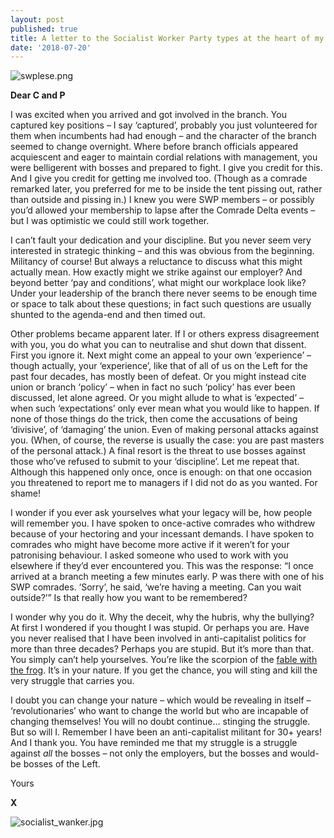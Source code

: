 ```yaml
---
layout: post
published: true
title: A letter to the Socialist Worker Party types at the heart of my union branch
date: '2018-07-20'
---
```

![swplese.png]({{site.baseurl}}/img/swplese.png)


**Dear C and P**

I was excited when you arrived and got involved in the branch. You captured key positions – I say ‘captured’, probably you just volunteered for them when incumbents had had enough – and the character of the branch seemed to change overnight. Where before branch officials appeared acquiescent and eager to maintain cordial relations with management, you were belligerent with bosses and prepared to fight. I give you credit for this. And I give you credit for getting me involved too. (Though as a comrade remarked later, you preferred for me to be inside the tent pissing out, rather than outside and pissing in.) I knew you were SWP members – or possibly you’d allowed your membership to lapse after the Comrade Delta events – but I was optimistic we could still work together.

I can’t fault your dedication and your discipline. But you never seem very interested in strategic thinking – and this was obvious from the beginning. Militancy of course! But always a reluctance to discuss what this might actually mean. How exactly might we strike against our employer? And beyond better ‘pay and conditions’, what might our workplace look like? Under your leadership of the branch there never seems to be enough time or space to talk about these questions; in fact such questions are usually shunted to the agenda-end and then timed out.

Other problems became apparent later. If I or others express disagreement with you, you do what you can to neutralise and shut down that dissent. First you ignore it. Next might come an appeal to your own ‘experience’ – though actually, your ‘experience’, like that of all of us on the Left for the past four decades, has mostly been of defeat. Or you might instead cite union or branch ‘policy’ – when in fact no such ‘policy’ has ever been discussed, let alone agreed. Or you might allude to what is ‘expected’ – when such ‘expectations’ only ever mean what you would like to happen. If none of those things do the trick, then come the accusations of being ‘divisive’, of ‘damaging’ the union. Even of making personal attacks against you. (When, of course, the reverse is usually the case: you are past masters of the personal attack.) A final resort is the threat to use bosses against those who’ve refused to submit to your ‘discipline’. Let me repeat that. Although this happened only once, once is enough: on that one occasion you threatened to report me to managers if I did not do as you wanted. For shame!

I wonder if you ever ask yourselves what your legacy will be, how people will remember you. I have spoken to once-active comrades who withdrew because of your hectoring and your incessant demands. I have spoken to comrades who might have become more active if it weren’t for your patronising behaviour. I asked someone who used to work with you elsewhere if they’d ever encountered you. This was the response: “I once arrived at a branch meeting a few minutes early. P was there with one of his SWP comrades. ‘Sorry’, he said, ‘we’re having a meeting. Can you wait outside?’” Is that really how you want to be remembered?

I wonder why you do it. Why the deceit, why the hubris, why the bullying? At first I wondered if you thought I was stupid. Or perhaps you are. Have you never realised that I have been involved in anti-capitalist politics for more than three decades? Perhaps you are stupid. But it’s more than that. You simply can’t help yourselves. You’re like the scorpion of the [fable with the frog](https://en.wikipedia.org/wiki/The_Scorpion_and_the_Frog). It’s in your nature. If you get the chance, you will sting and kill the very struggle that carries you.

I doubt you can change your nature – which would be revealing in itself – ‘revolutionaries’ who want to change the world but who are incapable of changing themselves! You will no doubt continue… stinging the struggle. But so will I. Remember I have been an anti-capitalist militant for 30+ years! And I thank you. You have reminded me that my struggle is a struggle against _all_ the bosses – not only the employers, but the bosses and would-be bosses of the Left.

Yours

**X**

![socialist_wanker.jpg]({{site.baseurl}}/img/socialist_wanker.jpg)
